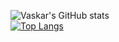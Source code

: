 ![Vaskar's GitHub stats](https://github-readme-stats.vercel.app/api?username=vdhakal&show_icons=true&theme=radical)
<br/>
[![Top Langs](https://github-readme-stats.vercel.app/api/top-langs/?username=vdhakal&show_icons=true&theme=radical)](https://github.com/anuraghazra/github-readme-stats)
